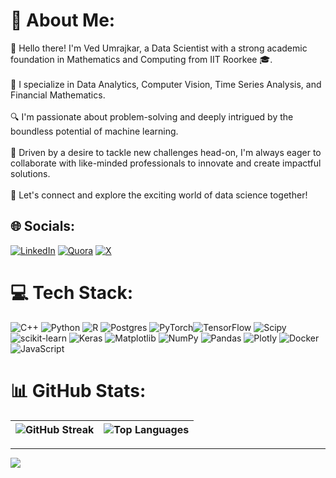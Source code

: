 # 💫 About Me:
👋 Hello there! I'm Ved Umrajkar, a Data Scientist with a strong academic foundation in Mathematics and Computing from IIT Roorkee 🎓.<br><br>💼 I specialize in Data Analytics, Computer Vision, Time Series Analysis, and Financial Mathematics.<br><br>🔍 I'm passionate about problem-solving and deeply intrigued by the boundless potential of machine learning.<br><br>🚀 Driven by a desire to tackle new challenges head-on, I'm always eager to collaborate with like-minded professionals to innovate and create impactful solutions.<br><br>🌱 Let's connect and explore the exciting world of data science together!


## 🌐 Socials:
[![LinkedIn](https://img.shields.io/badge/LinkedIn-%230077B5.svg?logo=linkedin&logoColor=white)](https://linkedin.com/in/ved-umrajkar-4530b6215) [![Quora](https://img.shields.io/badge/Quora-%23B92B27.svg?logo=Quora&logoColor=white)](https://quora.com/profile/Ved-Umrajkar) [![X](https://img.shields.io/badge/X-black.svg?logo=X&logoColor=white)](https://x.com/ved_umrajkar) 

# 💻 Tech Stack:
![C++](https://img.shields.io/badge/c++-%2300599C.svg?style=for-the-badge&logo=c%2B%2B&logoColor=white) ![Python](https://img.shields.io/badge/python-3670A0?style=for-the-badge&logo=python&logoColor=ffdd54) ![R](https://img.shields.io/badge/r-%23276DC3.svg?style=for-the-badge&logo=r&logoColor=white)  ![Postgres](https://img.shields.io/badge/postgres-%23316192.svg?style=for-the-badge&logo=postgresql&logoColor=white) ![PyTorch](https://img.shields.io/badge/PyTorch-%23EE4C2C.svg?style=for-the-badge&logo=PyTorch&logoColor=white)![TensorFlow](https://img.shields.io/badge/TensorFlow-%23FF6F00.svg?style=for-the-badge&logo=TensorFlow&logoColor=white) ![Scipy](https://img.shields.io/badge/SciPy-%230C55A5.svg?style=for-the-badge&logo=scipy&logoColor=%white) ![scikit-learn](https://img.shields.io/badge/scikit--learn-%23F7931E.svg?style=for-the-badge&logo=scikit-learn&logoColor=white) ![Keras](https://img.shields.io/badge/Keras-%23D00000.svg?style=for-the-badge&logo=Keras&logoColor=white) ![Matplotlib](https://img.shields.io/badge/Matplotlib-%23ffffff.svg?style=for-the-badge&logo=Matplotlib&logoColor=black) ![NumPy](https://img.shields.io/badge/numpy-%23013243.svg?style=for-the-badge&logo=numpy&logoColor=white) ![Pandas](https://img.shields.io/badge/pandas-%23150458.svg?style=for-the-badge&logo=pandas&logoColor=white) ![Plotly](https://img.shields.io/badge/Plotly-%233F4F75.svg?style=for-the-badge&logo=plotly&logoColor=white)  ![Docker](https://img.shields.io/badge/docker-%230db7ed.svg?style=for-the-badge&logo=docker&logoColor=white) ![JavaScript](https://img.shields.io/badge/javascript-%23323330.svg?style=for-the-badge&logo=javascript&logoColor=%23F7DF1E)
# 📊 GitHub Stats:

| ![GitHub Streak](https://github-readme-streak-stats.herokuapp.com/?user=Enforcer03&theme=dark&hide_border=false) | ![Top Languages](https://github-readme-stats.vercel.app/api/top-langs/?username=Enforcer03&theme=dark&hide_border=false&include_all_commits=true&count_private=true&layout=compact) |
|---|---|

---
[![](https://visitcount.itsvg.in/api?id=Enforcer03&icon=0&color=0)](https://visitcount.itsvg.in)

<!-- Proudly created with GPRM ( https://gprm.itsvg.in ) -->
